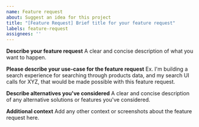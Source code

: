 ```yaml
---
name: Feature request
about: Suggest an idea for this project
title: "[Feature Request] Brief title for your feature request"
labels: feature-request
assignees: ''
---
```


**Describe your feature request**
A clear and concise description of what you want to happen.

**Please describe your use-case for the feature request**
Ex. I'm building a search experience for searching through products data, and my search UI calls for XYZ, that would be made possible with this feature request. 

**Describe alternatives you've considered**
A clear and concise description of any alternative solutions or features you've considered.

**Additional context**
Add any other context or screenshots about the feature request here.
